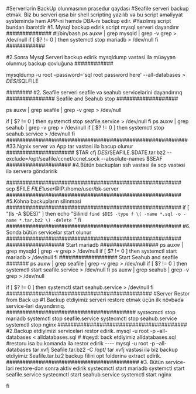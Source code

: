 #Serverlərin BackUp olunmasının prasedur qaydası
#Seafile serveri backup etmək. Biz bu serveri qısa bir shell scripting yazılıb və bu script əməliyyat systemində həm APP-ni həmdə DBA-nı backup edir.
#Yazılmış script bundan ibarətdir
#1. Mysql backup edirik script mysql serveri dayandırır
##############
#!/bin/bash
ps auxw | grep mysqld | grep -v grep > /dev/null
if [ $? != 0 ]
then
        systemctl stop mariadb  > /dev/null
fi
############

#2.Sonra Mysql Serveri backup edirik mysqldump vastəsi ilə müəyyən olunmuş backup qovluğuna 
############

mysqldump -u root –password='sql root password here' --all-databases  > $DES/$SQLFILE 

########
#2. Seafile serveri seafile və seahub servicelərini dayandırırıq
############### Seafile and Seahub stop ###################

ps auxw | grep seafile | grep -v grep > /dev/null

if [ $? != 0 ]
then
    	systemctl stop seafile.service  > /dev/null
fi
ps auxw | grep seahub | grep -v grep > /dev/null
if [ $? != 0 ]
then
    	systemctl stop seahub.service  > /dev/null
fi
########################################################
#33.Ngnix server və App tar vastəsi ilə bacup olunur
#####################
 $TAR cfj  $DES/$SEAFILE.$DATE.tar.bz2  --exclude=/opt/seafile/ccnet/ccnet.sock --absolute-names $SEAF
####################
#4.Bütün backupları ssh vastəsi ilə scp vastəsi ilə serverə göndəririk

######################################################
scp $FILE  $FILE1 user@$IP:/home/user/bk-server
######################################################
#5.Köhnə backupların silinməsi
######################################################
if [ "(ls -A  $DES)" ]
  then
    echo "Silinid `find $DES -type f \( -name *.sql -o -name *.tar.bz2 \) -delete `"
 fi
######################################################
#6. Sonda bütün servicelər start olunur
######################################################
################## Start mariadb ##################
ps auxw | grep mysqld | grep -v grep > /dev/null
if [ $? != 0 ]
then
    	 systemctl start mariadb  > /dev/null
fi
################## Start Seahub and seafile #######
ps auxw | grep seafile | grep -v grep > /dev/null
if [ $? != 0 ]
then
    	systemctl start seafile.service  > /dev/null
fi
ps auxw | grep seahub | grep -v grep > /dev/null

if [ $? != 0 ]
then
    	systemctl start seahub.service  > /dev/null
fi
#############################################
#Server Restor from Back up
#1.Backup etdiyimiz serveri restore etmək üçün ilk növbədə service-ləri dayandırırıq.
########################################
systecmctl stop mariadb
systemctl stop seafile.service
systecmctl stop seahub.service
systemctl stop nginx
########################################
#2.Backup etdiyimizi serviceləri restor edirik.
 mysql -u root -p –all-databases < alldatabases.sql # 
#qeyd: back etdiyimiz  alldatabases.sql 
#restoru isə bu komanda ilə restor edirik ---- mysql -u root -p –all-databases
tar xvfj Seafile.tar.bz2 -C  /opt/
tar xvfj vastəsi ilə biz backup etdiyimiz Seafile.tar.bz2 backup filini opt folderinə extract edirik.
#########################################
#3. Bütün service-ləri restore-dən sonra aktiv edirik
systecmctl start mariadb
systemctl start seafile.service
systecmctl start seahub.service
systemctl start nginx

fi
